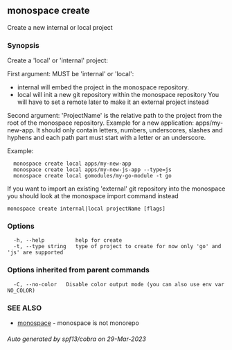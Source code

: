 ## monospace create

Create a new internal or local project

### Synopsis

Create a 'local' or 'internal' project:

First argument: MUST be 'internal' or 'local':
- internal will embed the project in the monospace repository.
- local will init a new git repository within the monospace repository
  You will have to set a remote later to make it an external project instead

Second argument: 'ProjectName' is the relative path to the project from the root
of the monospace repository. Example for a new application: apps/my-new-app.
It should only contain letters, numbers, underscores, slashes and hyphens
and each path part must start with a letter or an underscore.

Example:
```
  monospace create local apps/my-new-app
  monospace create local apps/my-new-js-app --type=js
  monospace create local gomodules/my-go-module -t go
```

If you want to import an existing 'external' git repository into the monospace
you should look at the monospace import command instead

```
monospace create internal|local projectName [flags]
```

### Options

```
  -h, --help          help for create
  -t, --type string   type of project to create for now only 'go' and 'js' are supported
```

### Options inherited from parent commands

```
  -C, --no-color   Disable color output mode (you can also use env var NO_COLOR)
```

### SEE ALSO

* [monospace](monospace.md)	 - monospace is not monorepo

###### Auto generated by spf13/cobra on 29-Mar-2023
